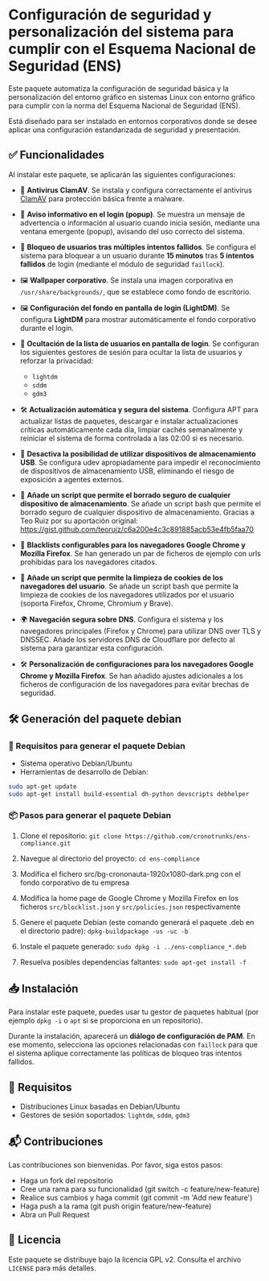 # Configuración de seguridad y personalización del sistema para cumplir con el Esquema Nacional de Seguridad (ENS)

Este paquete automatiza la configuración de seguridad básica y la personalización del entorno gráfico en sistemas Linux con entorno gráfico para cumplir con la norma del Esquema Nacional de Seguridad (ENS).

Está diseñado para ser instalado en entornos corporativos donde se desee aplicar una configuración estandarizada de seguridad y presentación.

## ✅ Funcionalidades

Al instalar este paquete, se aplicarán las siguientes configuraciones:

- 🦠 **Antivirus ClamAV**.
  Se instala y configura correctamente el antivirus [ClamAV](https://www.clamav.net/) para protección básica frente a malware.

- 📢 **Aviso informativo en el login (popup)**.
  Se muestra un mensaje de advertencia o información al usuario cuando inicia sesión, mediante una ventana emergente (popup), avisando del uso correcto del sistema.

- 👥 **Bloqueo de usuarios tras múltiples intentos fallidos**.
  Se configura el sistema para bloquear a un usuario durante **15 minutos** tras **5 intentos fallidos** de login (mediante el módulo de seguridad `faillock`).

- 🖼️ **Wallpaper corporativo**.
  Se instala una imagen corporativa en `/usr/share/backgrounds/`, que se establece como fondo de escritorio.

- 🖼️ **Configuración del fondo en pantalla de login (LightDM)**.
  Se configura **LightDM** para mostrar automáticamente el fondo corporativo durante el login.

- 👥 **Ocultación de la lista de usuarios en pantalla de login**.
  Se configuran los siguientes gestores de sesión para ocultar la lista de usuarios y reforzar la privacidad:
  - `lightdm`
  - `sddm`
  - `gdm3`

- 🛠 **Actualización automática y segura del sistema**.
  Configura APT para actualizar listas de paquetes, descargar e instalar actualizaciones críticas automáticamente cada día, limpiar cachés semanalmente y reiniciar el sistema de forma controlada a las 02:00 si es necesario.

- 🚫 **Desactiva la posibilidad de utilizar dispositivos de almacenamiento USB**.
  Se configura udev apropiadamente para impedir el reconocimiento de dispositivos de almacenamiento USB, eliminando el riesgo de exposición a agentes externos.

- 💾 **Añade un script que permite el borrado seguro de cualquier dispositivo de almacenamiento**.
  Se añade un script bash que permite el borrado seguro de cualquier dispositivo de almacenamiento.
  Gracias a Teo Ruiz por su aportación original: https://gist.github.com/teoruiz/c6a200e4c3c891885acb53e4fb5faa70

- 🚫 **Blacklists configurables para los navegadores Google Chrome y Mozilla Firefox**.
  Se han generado un par de ficheros de ejemplo con urls prohibidas para los navegadores citados.

- 🍪 **Añade un script que permite la limpieza de cookies de los navegadores del usuario**.
  Se añade un script bash que permite la limpieza de cookies de los navegadores utilizados por el usuario (soporta Firefox, Chrome, Chromium y Brave).

- 🌍 **Navegación segura sobre DNS**.
  Configura el sistema y los navegadores principales (Firefox y Chrome) para utilizar DNS over TLS y DNSSEC. Añade los servidores DNS de Cloudflare por defecto al sistema para garantizar esta configuración.

- 🛠 **Personalización de configuraciones para los navegadores Google Chrome y Mozilla Firefox**.
  Se han añadido ajustes adicionales a los ficheros de configuración de los navegadores para evitar brechas de seguridad.

## 🛠️ Generación del paquete debian

### 🔧 Requisitos para generar el paquete Debian

- Sistema operativo Debian/Ubuntu
- Herramientas de desarrollo de Debian:

```bash
sudo apt-get update
sudo apt-get install build-essential dh-python devscripts debhelper
```

### 📦 Pasos para generar el paquete Debian

1. Clone el repositorio:
`git clone https://github.com/cronotrunks/ens-compliance.git`

2. Navegue al directorio del proyecto:
`cd ens-compliance`

3. Modifica el fichero src/bg-crononauta-1920x1080-dark.png con el fondo corporativo de tu empresa

4. Modifica la home page de Google Chrome y Mozilla Firefox en los ficheros `src/blocklist.json` y `src/policies.json` respectivamente

5. Genere el paquete Debian (este comando generará el paquete .deb en el directorio padre):
`dpkg-buildpackage -us -uc -b`

6. Instale el paquete generado:
`sudo dpkg -i ../ens-compliance_*.deb`

7. Resuelva posibles dependencias faltantes:
`sudo apt-get install -f`

## 📥 Instalación

Para instalar este paquete, puedes usar tu gestor de paquetes habitual (por ejemplo `dpkg -i` o `apt` si se proporciona en un repositorio).

Durante la instalación, aparecerá un **diálogo de configuración de PAM**.
En ese momento, selecciona las opciones relacionadas con `faillock` para que el sistema aplique correctamente las políticas de bloqueo tras intentos fallidos.

## 🔧 Requisitos

- Distribuciones Linux basadas en Debian/Ubuntu
- Gestores de sesión soportados: `lightdm`, `sddm`, `gdm3`

## 📬 Contribuciones
Las contribuciones son bienvenidas. Por favor, siga estos pasos:

- Haga un fork del repositorio
- Cree una rama para su funcionalidad (git switch -c feature/new-feature)
- Realice sus cambios y haga commit (git commit -m 'Add new feature')
- Haga push a la rama (git push origin feature/new-feature)
- Abra un Pull Request

## 📄 Licencia

Este paquete se distribuye bajo la licencia GPL v2. Consulta el archivo `LICENSE` para más detalles.
